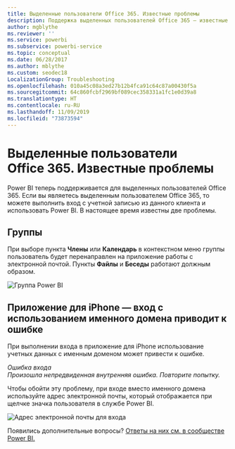 ```yaml
---
title: Выделенные пользователи Office 365. Известные проблемы
description: Поддержка выделенных пользователей Office 365 — известные проблемы. В этом разделе описаны вопросы, связанные с выделенными пользователями Office 365, включая ограничения для функции работы с группами, а также приложение для iPhone с именными доменами.
author: mgblythe
ms.reviewer: ''
ms.service: powerbi
ms.subservice: powerbi-service
ms.topic: conceptual
ms.date: 06/28/2017
ms.author: mblythe
ms.custom: seodec18
LocalizationGroup: Troubleshooting
ms.openlocfilehash: 010a45c08a3ed27b12b4fca91c64c87a00430f5a
ms.sourcegitcommit: 64c860fcbf2969bf089cec358331a1fc1e0d39a8
ms.translationtype: HT
ms.contentlocale: ru-RU
ms.lasthandoff: 11/09/2019
ms.locfileid: "73873594"
---
```

# <a name="office-365-dedicated-customers---known-issues"></a>Выделенные пользователи Office 365. Известные проблемы
Power BI теперь поддерживается для выделенных пользователей Office 365.  Если вы являетесь выделенным пользователем Office 365, то можете выполнить вход с учетной записью из данного клиента и использовать Power BI. В настоящее время известны две проблемы.

## <a name="groups"></a>Группы
При выборе пункта **Члены** или **Календарь** в контекстном меню группы пользователь будет перенаправлен на приложение работы с электронной почтой.  Пункты **Файлы** и **Беседы** работают должным образом.

![Группа Power BI](media/service-admin-office-365-dedicated-known-issues/group-menu.png)

## <a name="iphone-app---sign-in-with-vanity-domain-leads-to-error"></a>Приложение для iPhone — вход с использованием именного домена приводит к ошибке
При выполнении входа в приложение для iPhone использование учетных данных с именным доменом может привести к ошибке.

*Ошибка входа*  
*Произошла непредвиденная внутренняя ошибка. Повторите попытку.*

Чтобы обойти эту проблему, при входе вместо именного домена используйте адрес электронной почты, который отображается при щелчке значка пользователя в службе Power BI.

![Адрес электронной почты для входа](media/service-admin-office-365-dedicated-known-issues/sign-in-address.png)

Появились дополнительные вопросы? [Ответы на них см. в сообществе Power BI.](https://community.powerbi.com/)

